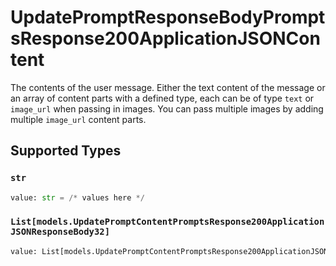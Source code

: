 # UpdatePromptResponseBodyPromptsResponse200ApplicationJSONContent

The contents of the user message. Either the text content of the message or an array of content parts with a defined type, each can be of type `text` or `image_url` when passing in images. You can pass multiple images by adding multiple `image_url` content parts. 


## Supported Types

### `str`

```python
value: str = /* values here */
```

### `List[models.UpdatePromptContentPromptsResponse200ApplicationJSONResponseBody32]`

```python
value: List[models.UpdatePromptContentPromptsResponse200ApplicationJSONResponseBody32] = /* values here */
```

